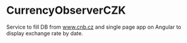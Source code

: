 # CurrencyObserverCZK

Service to fill DB from www.cnb.cz and single page app on Angular to display exchange rate by date.
